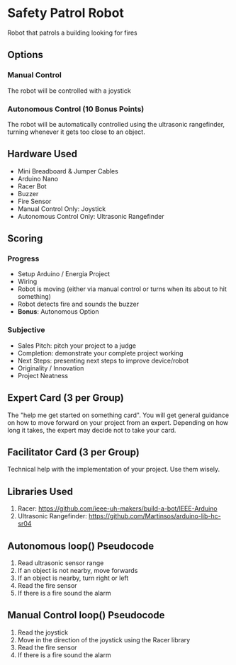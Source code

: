 # Safety Patrol Robot
Robot that patrols a building looking for fires

## Options
### Manual Control
The robot will be controlled with a joystick

### Autonomous Control (10 Bonus Points)
The robot will be automatically controlled using the ultrasonic rangefinder, turning whenever it gets too close to an object.

## Hardware Used
- Mini Breadboard & Jumper Cables
- Arduino Nano
- Racer Bot
- Buzzer
- Fire Sensor
- Manual Control Only: Joystick
- Autonomous Control Only: Ultrasonic Rangefinder

## Scoring

### Progress
- Setup Arduino / Energia Project
- Wiring
- Robot is moving (either via manual control or turns when its about to hit something)
- Robot detects fire and sounds the buzzer
- **Bonus**: Autonomous Option

### Subjective
- Sales Pitch: pitch your project to a judge
- Completion: demonstrate your complete project working
- Next Steps: presenting next steps to improve device/robot
- Originality / Innovation
- Project Neatness

## Expert Card (3 per Group)
The "help me get started on something card". You will get general guidance on how to move forward on your project from an expert. Depending on how long it takes, the expert may decide not to take your card.

## Facilitator Card (3 per Group)
Technical help with the implementation of your project. Use them wisely.

## Libraries Used
1. Racer: https://github.com/ieee-uh-makers/build-a-bot/IEEE-Arduino
2. Ultrasonic Rangefinder: https://github.com/Martinsos/arduino-lib-hc-sr04

## Autonomous loop() Pseudocode
1. Read ultrasonic sensor range
2. If an object is not nearby, move forwards
3. If an object is nearby, turn right or left
4. Read the fire sensor
5. If there is a fire sound the alarm

## Manual Control loop() Pseudocode
1. Read the joystick
2. Move in the direction of the joystick using the Racer library
3. Read the fire sensor
4. If there is a fire sound the alarm
